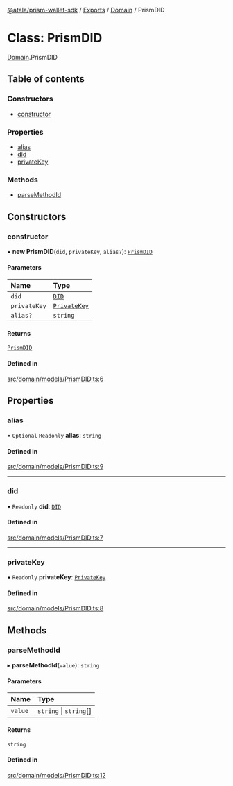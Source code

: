 [@atala/prism-wallet-sdk](../README.md) / [Exports](../modules.md) / [Domain](../modules/Domain.md) / PrismDID

# Class: PrismDID

[Domain](../modules/Domain.md).PrismDID

## Table of contents

### Constructors

- [constructor](Domain.PrismDID.md#constructor)

### Properties

- [alias](Domain.PrismDID.md#alias)
- [did](Domain.PrismDID.md#did)
- [privateKey](Domain.PrismDID.md#privatekey)

### Methods

- [parseMethodId](Domain.PrismDID.md#parsemethodid)

## Constructors

### constructor

• **new PrismDID**(`did`, `privateKey`, `alias?`): [`PrismDID`](Domain.PrismDID.md)

#### Parameters

| Name | Type |
| :------ | :------ |
| `did` | [`DID`](Domain.DID.md) |
| `privateKey` | [`PrivateKey`](Domain.PrivateKey.md) |
| `alias?` | `string` |

#### Returns

[`PrismDID`](Domain.PrismDID.md)

#### Defined in

[src/domain/models/PrismDID.ts:6](https://github.com/input-output-hk/atala-prism-wallet-sdk-ts/blob/47ec1c8/src/domain/models/PrismDID.ts#L6)

## Properties

### alias

• `Optional` `Readonly` **alias**: `string`

#### Defined in

[src/domain/models/PrismDID.ts:9](https://github.com/input-output-hk/atala-prism-wallet-sdk-ts/blob/47ec1c8/src/domain/models/PrismDID.ts#L9)

___

### did

• `Readonly` **did**: [`DID`](Domain.DID.md)

#### Defined in

[src/domain/models/PrismDID.ts:7](https://github.com/input-output-hk/atala-prism-wallet-sdk-ts/blob/47ec1c8/src/domain/models/PrismDID.ts#L7)

___

### privateKey

• `Readonly` **privateKey**: [`PrivateKey`](Domain.PrivateKey.md)

#### Defined in

[src/domain/models/PrismDID.ts:8](https://github.com/input-output-hk/atala-prism-wallet-sdk-ts/blob/47ec1c8/src/domain/models/PrismDID.ts#L8)

## Methods

### parseMethodId

▸ **parseMethodId**(`value`): `string`

#### Parameters

| Name | Type |
| :------ | :------ |
| `value` | `string` \| `string`[] |

#### Returns

`string`

#### Defined in

[src/domain/models/PrismDID.ts:12](https://github.com/input-output-hk/atala-prism-wallet-sdk-ts/blob/47ec1c8/src/domain/models/PrismDID.ts#L12)
